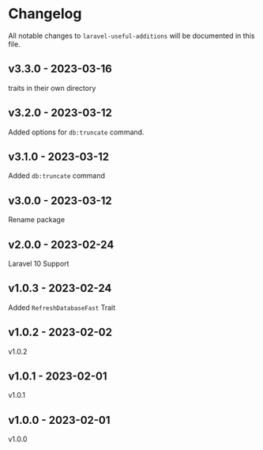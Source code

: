 # Changelog

All notable changes to `laravel-useful-additions` will be documented in this file.

## v3.3.0 - 2023-03-16

traits in their own directory

## v3.2.0 - 2023-03-12

Added options for `db:truncate` command.

## v3.1.0 - 2023-03-12

Added `db:truncate` command

## v3.0.0 - 2023-03-12

Rename package

## v2.0.0 - 2023-02-24

Laravel 10 Support

## v1.0.3 - 2023-02-24

Added `RefreshDatabaseFast` Trait

## v1.0.2 - 2023-02-02

v1.0.2

## v1.0.1 - 2023-02-01

v1.0.1

## v1.0.0 - 2023-02-01

v1.0.0
